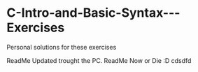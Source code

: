 # C-Intro-and-Basic-Syntax---Exercises
Personal solutions for these exercises


ReadMe Updated trought the PC.
ReadMe Now or Die :D
cdsdfd